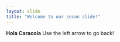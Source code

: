 ```yaml
---
layout: slide
title: "Welcome to our secon slide!"
---
```

**Hola Caracola**
Use the left arrow to go back!
